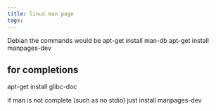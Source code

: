 ```yaml
---
title: linux man page
tags:
---
```

Debian the commands would be
apt-get install man-db
apt-get install manpages-dev

## for completions
apt-get install glibc-doc


if man is not complete (such as no stdio)
just install manpages-dev

